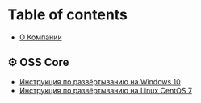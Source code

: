 # Table of contents

* [О Компании](README.md)

## ⚙ OSS Core

* [Инструкция по развёртыванию на Windows 10](oss-core/instrukciya-po-razvyortyvaniyu-na-windows-10.md)
* [Инструкция по развёртыванию на Linux CentOS 7](README.md)

